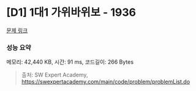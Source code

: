 # [D1] 1대1 가위바위보 - 1936 

[문제 링크](https://swexpertacademy.com/main/code/problem/problemDetail.do?contestProbId=AV5PjKXKALcDFAUq) 

### 성능 요약

메모리: 42,440 KB, 시간: 91 ms, 코드길이: 266 Bytes



> 출처: SW Expert Academy, https://swexpertacademy.com/main/code/problem/problemList.do